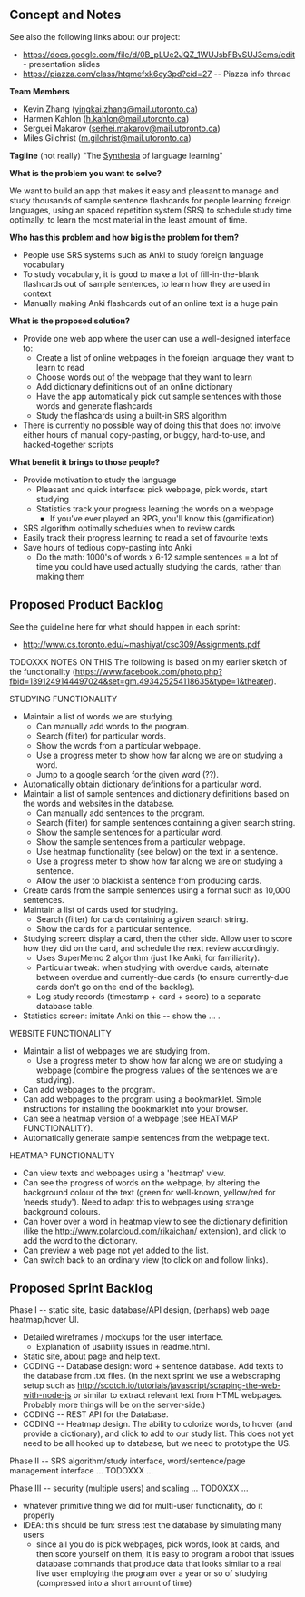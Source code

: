 ## Concept and Notes ##

See also the following links about our project:
- https://docs.google.com/file/d/0B_pLUe2JQZ_1WUJsbFBvSUJ3cms/edit - presentation slides
- https://piazza.com/class/htqmefxk6cy3pd?cid=27 -- Piazza info thread

**Team Members**
- Kevin Zhang (yingkai.zhang@mail.utoronto.ca)
- Harmen Kahlon (h.kahlon@mail.utoronto.ca)
- Serguei Makarov (serhei.makarov@mail.utoronto.ca)
- Miles Gilchrist (m.gilchrist@mail.utoronto.ca)

**Tagline** (not really)
"The [Synthesia](www.synthesiagame.com) of language learning"

**What is the problem you want to solve?**

We want to build an app that makes it easy and pleasant to manage and study thousands of sample sentence flashcards for people learning foreign languages, using an spaced repetition system (SRS) to schedule study time optimally, to learn the most material in the least amount of time.

**Who has this problem and how big is the problem for them?**
- People use SRS systems such as Anki to study foreign language vocabulary
- To study vocabulary, it is good to make a lot of fill-in-the-blank flashcards out of sample sentences, to learn how they are used in context
- Manually making Anki flashcards out of an online text is a huge pain

**What is the proposed solution?**
- Provide one web app where the user can use a well-designed interface to:
  - Create a list of online webpages in the foreign language they want to learn to read
  - Choose words out of the webpage that they want to learn
  - Add dictionary definitions out of an online dictionary
  - Have the app automatically pick out sample sentences with those words and generate flashcards
  - Study the flashcards using a built-in SRS algorithm
- There is currently no possible way of doing this that does not involve either hours of manual copy-pasting, or buggy, hard-to-use, and hacked-together scripts

**What benefit it brings to those people?**
- Provide motivation to study the language
  - Pleasant and quick interface: pick webpage, pick words, start studying
  - Statistics track your progress learning the words on a webpage
    - If you've ever played an RPG, you'll know this (gamification)
- SRS algorithm optimally schedules when to review cards
- Easily track their progress learning to read a set of favourite texts
- Save hours of tedious copy-pasting into Anki
  - Do the math: 1000's of words x 6-12 sample sentences = a lot of time you could have used actually studying the cards, rather than making them

## Proposed Product Backlog ##

See the guideline here for what should happen in each sprint:
- http://www.cs.toronto.edu/~mashiyat/csc309/Assignments.pdf

TODOXXX NOTES ON THIS The following is based on my earlier sketch of the functionality (https://www.facebook.com/photo.php?fbid=1391249144497024&set=gm.493425254118635&type=1&theater).

STUDYING FUNCTIONALITY
- Maintain a list of words we are studying.
  - Can manually add words to the program.
  - Search (filter) for particular words.
  - Show the words from a particular webpage.
  - Use a progress meter to show how far along we are on studying a word.
  - Jump to a google search for the given word (??).
- Automatically obtain dictionary definitions for a particular word.
- Maintain a list of sample sentences and dictionary definitions based on the words and websites in the database.
  - Can manually add sentences to the program.
  - Search (filter) for sample sentences containing a given search string.
  - Show the sample sentences for a particular word.
  - Show the sample sentences from a particular webpage.
  - Use heatmap functionality (see below) on the text in a sentence.
  - Use a progress meter to show how far along we are on studying a sentence.
  - Allow the user to blacklist a sentence from producing cards. 
- Create cards from the sample sentences using a format such as 10,000 sentences.
- Maintain a list of cards used for studying.
  - Search (filter) for cards containing a given search string.
  - Show the cards for a particular sentence.
- Studying screen: display a card, then the other side. Allow user to score how they did on the card, and schedule the next review accordingly.
  - Uses SuperMemo 2 algorithm (just like Anki, for familiarity).
  - Particular tweak: when studying with overdue cards, alternate between overdue and currently-due cards (to ensure currently-due cards don't go on the end of the backlog).
  - Log study records (timestamp + card + score) to a separate database table.
- Statistics screen: imitate Anki on this -- show the ... .

WEBSITE FUNCTIONALITY
- Maintain a list of webpages we are studying from.
  - Use a progress meter to show how far along we are on studying a webpage (combine the progress values of the sentences we are studying).
- Can add webpages to the program.
- Can add webpages to the program using a bookmarklet. Simple instructions for installing the bookmarklet into your browser.
- Can see a heatmap version of a webpage (see HEATMAP FUNCTIONALITY).
- Automatically generate sample sentences from the webpage text.

HEATMAP FUNCTIONALITY
- Can view texts and webpages using a 'heatmap' view.
- Can see the progress of words on the webpage, by altering the background colour of the text (green for well-known, yellow/red for 'needs study'). Need to adapt this to webpages using strange background colours.
- Can hover over a word in heatmap view to see the dictionary definition (like the http://www.polarcloud.com/rikaichan/ extension), and click to add the word to the dictionary.
- Can preview a web page not yet added to the list.
- Can switch back to an ordinary view (to click on and follow links).

## Proposed Sprint Backlog ##

Phase I -- static site, basic database/API design, (perhaps) web page heatmap/hover UI.
- Detailed wireframes / mockups for the user interface.
  - Explanation of usability issues in readme.html.
- Static site, about page and help text.
- CODING -- Database design: word + sentence database. Add texts to the database from .txt files. (In the next sprint we use a webscraping setup such as http://scotch.io/tutorials/javascript/scraping-the-web-with-node-js or similar to extract relevant text from HTML webpages. Probably more things will be on the server-side.)
- CODING -- REST API for the Database.
- CODING -- Heatmap design. The ability to colorize words, to hover (and provide a dictionary), and click to add to our study list. This does not yet need to be all hooked up to database, but we need to prototype the US.

Phase II -- SRS algorithm/study interface, word/sentence/page management interface
... TODOXXX ...

Phase III -- security (multiple users) and scaling
... TODOXXX ...
- whatever primitive thing we did for multi-user functionality, do it properly
- IDEA: this should be fun: stress test the database by simulating many users
  - since all you do is pick webpages, pick words, look at cards, and then score yourself on them, it is easy to program a robot that issues database commands that produce data that looks similar to a real live user employing the program over a year or so of studying (compressed into a short amount of time)
